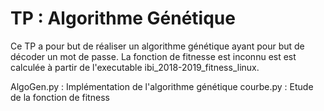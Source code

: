 # TP : Algorithme Génétique

Ce TP a pour but de réaliser un algorithme génétique ayant pour but de décoder un mot de passe. La fonction de fitnesse est inconnu est est calculée à partir de l'executable ibi_2018-2019_fitness_linux.

AlgoGen.py : Implémentation de l'algorithme génétique
courbe.py : Etude de la fonction de fitness
